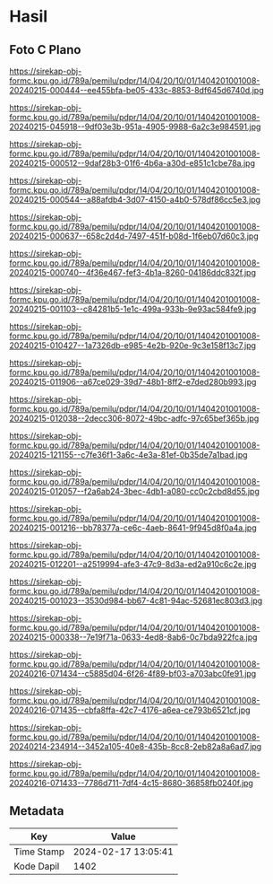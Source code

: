 # Hasil

## Foto C Plano

https://sirekap-obj-formc.kpu.go.id/789a/pemilu/pdpr/14/04/20/10/01/1404201001008-20240215-000444--ee455bfa-be05-433c-8853-8df645d6740d.jpg

https://sirekap-obj-formc.kpu.go.id/789a/pemilu/pdpr/14/04/20/10/01/1404201001008-20240215-045918--9df03e3b-951a-4905-9988-6a2c3e984591.jpg

https://sirekap-obj-formc.kpu.go.id/789a/pemilu/pdpr/14/04/20/10/01/1404201001008-20240215-000512--9daf28b3-01f6-4b6a-a30d-e851c1cbe78a.jpg

https://sirekap-obj-formc.kpu.go.id/789a/pemilu/pdpr/14/04/20/10/01/1404201001008-20240215-000544--a88afdb4-3d07-4150-a4b0-578df86cc5e3.jpg

https://sirekap-obj-formc.kpu.go.id/789a/pemilu/pdpr/14/04/20/10/01/1404201001008-20240215-000637--658c2d4d-7497-451f-b08d-1f6eb07d60c3.jpg

https://sirekap-obj-formc.kpu.go.id/789a/pemilu/pdpr/14/04/20/10/01/1404201001008-20240215-000740--4f36e467-fef3-4b1a-8260-04186ddc832f.jpg

https://sirekap-obj-formc.kpu.go.id/789a/pemilu/pdpr/14/04/20/10/01/1404201001008-20240215-001103--c84281b5-1e1c-499a-933b-9e93ac584fe9.jpg

https://sirekap-obj-formc.kpu.go.id/789a/pemilu/pdpr/14/04/20/10/01/1404201001008-20240215-010427--1a7326db-e985-4e2b-920e-9c3e158f13c7.jpg

https://sirekap-obj-formc.kpu.go.id/789a/pemilu/pdpr/14/04/20/10/01/1404201001008-20240215-011906--a67ce029-39d7-48b1-8ff2-e7ded280b993.jpg

https://sirekap-obj-formc.kpu.go.id/789a/pemilu/pdpr/14/04/20/10/01/1404201001008-20240215-012038--2decc306-8072-49bc-adfc-97c65bef365b.jpg

https://sirekap-obj-formc.kpu.go.id/789a/pemilu/pdpr/14/04/20/10/01/1404201001008-20240215-121155--c7fe36f1-3a6c-4e3a-81ef-0b35de7a1bad.jpg

https://sirekap-obj-formc.kpu.go.id/789a/pemilu/pdpr/14/04/20/10/01/1404201001008-20240215-012057--f2a6ab24-3bec-4db1-a080-cc0c2cbd8d55.jpg

https://sirekap-obj-formc.kpu.go.id/789a/pemilu/pdpr/14/04/20/10/01/1404201001008-20240215-001216--bb78377a-ce6c-4aeb-8641-9f945d8f0a4a.jpg

https://sirekap-obj-formc.kpu.go.id/789a/pemilu/pdpr/14/04/20/10/01/1404201001008-20240215-012201--a2519994-afe3-47c9-8d3a-ed2a910c6c2e.jpg

https://sirekap-obj-formc.kpu.go.id/789a/pemilu/pdpr/14/04/20/10/01/1404201001008-20240215-001023--3530d984-bb67-4c81-94ac-52681ec803d3.jpg

https://sirekap-obj-formc.kpu.go.id/789a/pemilu/pdpr/14/04/20/10/01/1404201001008-20240215-000338--7e19f71a-0633-4ed8-8ab6-0c7bda922fca.jpg

https://sirekap-obj-formc.kpu.go.id/789a/pemilu/pdpr/14/04/20/10/01/1404201001008-20240216-071434--c5885d04-6f26-4f89-bf03-a703abc0fe91.jpg

https://sirekap-obj-formc.kpu.go.id/789a/pemilu/pdpr/14/04/20/10/01/1404201001008-20240216-071435--cbfa8ffa-42c7-4176-a6ea-ce793b6521cf.jpg

https://sirekap-obj-formc.kpu.go.id/789a/pemilu/pdpr/14/04/20/10/01/1404201001008-20240214-234914--3452a105-40e8-435b-8cc8-2eb82a8a6ad7.jpg

https://sirekap-obj-formc.kpu.go.id/789a/pemilu/pdpr/14/04/20/10/01/1404201001008-20240216-071433--7786d711-7df4-4c15-8680-36858fb0240f.jpg


## Metadata

| Key        | Value               |
| ---------- | ------------------- |
| Time Stamp | 2024-02-17 13:05:41 |
| Kode Dapil | 1402                |



